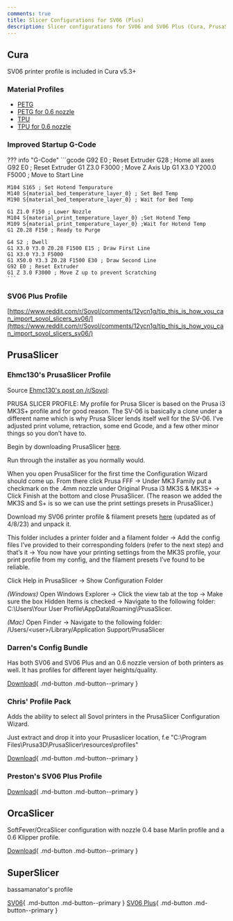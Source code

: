 ```yaml
---
comments: true
title: Slicer Configurations for SV06 (Plus)
description: Slicer configurations for SV06 and SV06 Plus (Cura, PrusaSlicer, OrcaSlicer, SuperSlicer)
---
```


## Cura

SV06 printer profile is included in Cura v5.3+

### Material Profiles

- [PETG](/files/PETG.curaprofile)
- [PETG for 0.6 nozzle](/files/jeremy_petg_06_super_fast.curaprofile)
- [TPU](/files/TPU.curaprofile)
- [TPU for 0.6 nozzle](/files/TPU_06.curaprofile)

### Improved Startup G-Code

??? info "G-Code"
    ```gcode
    G92 E0 ; Reset Extruder
    G28 ; Home all axes
    G92 E0 ; Reset Extruder
    G1 Z3.0 F3000 ; Move Z Axis Up
    G1 X3.0 Y200.0 F5000 ; Move to Start Line

    M104 S165 ; Set Hotend Tempurature
    M140 S{material_bed_temperature_layer_0} ; Set Bed Temp
    M190 S{material_bed_temperature_layer_0} ; Wait for Bed Temp

    G1 Z1.0 F150 ; Lower Nozzle
    M104 S{material_print_temperature_layer_0} ;Set Hotend Temp
    M109 S{material_print_temperature_layer_0} ;Wait for Hotend Temp
    G1 Z0.28 F150 ; Ready to Purge

    G4 S2 ; Dwell
    G1 X3.0 Y3.0 Z0.28 F1500 E15 ; Draw First Line
    G1 X3.0 Y3.3 F5000
    G1 X50.0 Y3.3 Z0.28 F1500 E30 ; Draw Second Line
    G92 E0 ; Reset Extruder
    G1 Z 3.0 F3000 ; Move Z up to prevent Scratching
    ```

### SV06 Plus Profile

[https://www.reddit.com/r/Sovol/comments/12ycn1g/tip_this_is_how_you_can_import_sovol_slicers_sv06/](https://www.reddit.com/r/Sovol/comments/12ycn1g/tip_this_is_how_you_can_import_sovol_slicers_sv06/)

## PrusaSlicer

### Ehmc130's PrusaSlicer Profile

Source [Ehmc130's post on /r/Sovol](https://www.reddit.com/r/Sovol/comments/11ov0pv/sovol_sv06_prusa_slicer_profile_recommendations/):

PRUSA SLICER PROFILE: My profile for Prusa Slicer is based on the Prusa i3 MK3S+ profile and for good reason. The SV-06 is basically a clone under a different name which is why Prusa Slicer lends itself well for the SV-06. I’ve adjusted print volume, retraction, some end Gcode, and a few other minor things so you don’t have to.

Begin by downloading PrusaSlicer [here](https://www.prusa3d.com/page/prusaslicer_424/).

Run through the installer as you normally would.

When you open PrusaSlicer for the first time the Configuration Wizard should come up. From there click Prusa FFF → Under MK3 Family put a checkmark on the .4mm nozzle under Original Prusa i3 MK3S & MK3S+ → Click Finish at the bottom and close PrusaSlicer. (The reason we added the MK3S and S+ is so we can use the print settings presets in PrusaSlicer.)

Download my SV06 printer profile & filament presets [here](https://www.dropbox.com/s/ac28w7qjaiq0rf7/Sovol%20SV-06%20Prusa%20Slicer%20Config.rar?dl=0) (updated as of 4/8/23) and unpack it.

This folder includes a printer folder and a filament folder → Add the config files I’ve provided to their corresponding folders (refer to the next step) and that’s it → You now have your printing settings from the MK3S profile, your print profile from my config, and the filament presets I’ve found to be reliable.

Click Help in PrusaSlicer → Show Configuration Folder

_(Windows)_ Open Windows Explorer → Click the view tab at the top → Make sure the box Hidden Items is checked → Navigate to the following folder: C:\Users\Your User Profile\AppData\Roaming\PrusaSlicer.

_(Mac)_ Open Finder → Navigate to the following folder: /Users/<user\>/Library/Application Support/PrusaSlicer

### Darren's Config Bundle

Has both SV06 and SV06 Plus and an 0.6 nozzle version of both printers as well. It has profiles for different layer heights/quality.

[Download](/files/PrusaSlicer_config_bundle.ini){ .md-button .md-button--primary }

### Chris' Profile Pack

Adds the ability to select all Sovol printers in the PrusaSlicer Configuration Wizard.

Just extract and drop it into your Prusaslicer location, f.e "C:\Program Files\Prusa3D\PrusaSlicer\resources\profiles"

[Download](/files/prusaslicer_profiles_chris.zip){ .md-button .md-button--primary }

### Preston's SV06 Plus Profile

[Download](/files/Preston_SV06Plus_Prusaslicer.ini){ .md-button .md-button--primary }

## OrcaSlicer 

SoftFever/OrcaSlicer configuration with nozzle 0.4 base Marlin profile and a 0.6 Klipper profile.

[Download](/files/SoftFever.rar){ .md-button .md-button--primary }

## SuperSlicer

bassamanator's profile

[SV06](https://github.com/bassamanator/Sovol-SV06-firmware/blob/master/misc/){ .md-button .md-button--primary }
[SV06 Plus](https://github.com/bassamanator/Sovol-SV06-firmware/tree/sv06-plus/misc){ .md-button .md-button--primary }